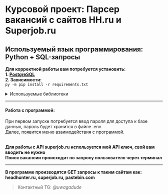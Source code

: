 # Курсовой проект: Парсер вакансий с сайтов HH.ru и Superjob.ru
## Используемый язык программирования: Python + SQL-запросы
**Для корректной работы вам потребуется установить:**
<br>**1. <a href="https://www.postgresql.org/download/">PostgreSQL</a>**
<br>**2. Зависимости:**
<br>``` py -m pip install -r requirements.txt ```
<details><summary>Используемые библиотеки</summary>
<br>certifi==2022.12.7
<br>charset-normalizer==3.1.0
<br>idna==3.4
<br>PyQt6==6.4.2
<br>PyQt6-Qt6==6.4.2
<br>PyQt6-sip==13.4.1
<br>python-decouple==3.8
<br>python-dotenv==1.0.0
<br>requests==2.28.2
<br>urllib3==1.26.15 </details>

***
#### Работа с программой:
При первом запуске потребуется ввод пароля для доступа к базе данных, пароль будет хранится в файле .env
<br> Далее, появится меню взаимодействия с программой.

<br>**Для работы с API superjob.ru используется мой API ключ, свой вам вводить не нужно**</br>
**Поиск вакансии происходит по запросу пользователя через терминал**
** **
**В программе производятся GET запросы к таким сайтам как: headhunter.ru, superjob.ru, pastebin.com**
>Контактный TG: *@uwagadude*
